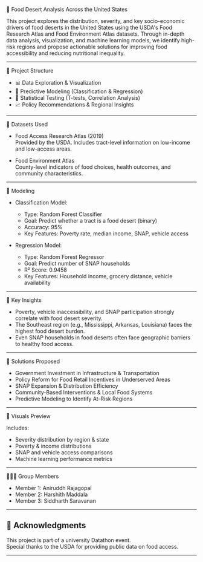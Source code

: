 🥦 Food Desert Analysis Across the United States

This project explores the distribution, severity, and key socio-economic drivers of food deserts in the United States using the USDA's Food Research Atlas and Food Environment Atlas datasets. Through in-depth data analysis, visualization, and machine learning models, we identify high-risk regions and propose actionable solutions for improving food accessibility and reducing nutritional inequality.

---

📁 Project Structure

- 📊 Data Exploration & Visualization
- 🧠 Predictive Modeling (Classification & Regression)
- 🧪 Statistical Testing (T-tests, Correlation Analysis)
- 📈 Policy Recommendations & Regional Insights

---

🧾 Datasets Used

- Food Access Research Atlas (2019)  
  Provided by the USDA. Includes tract-level information on low-income and low-access areas.

- Food Environment Atlas  
  County-level indicators of food choices, health outcomes, and community characteristics.

---

🧪 Modeling

- Classification Model:
  - Type: Random Forest Classifier
  - Goal: Predict whether a tract is a food desert (binary)
  - Accuracy: 95%
  - Key Features: Poverty rate, median income, SNAP, vehicle access

- Regression Model:
  - Type: Random Forest Regressor
  - Goal: Predict number of SNAP households
  - R² Score: 0.9458
  - Key Features: Household income, grocery distance, vehicle availability

---

📌 Key Insights

- Poverty, vehicle inaccessibility, and SNAP participation strongly correlate with food desert severity.
- The Southeast region (e.g., Mississippi, Arkansas, Louisiana) faces the highest food desert burden.
- Even SNAP households in food deserts often face geographic barriers to healthy food access.

---

🧩 Solutions Proposed

- Government Investment in Infrastructure & Transportation
- Policy Reform for Food Retail Incentives in Underserved Areas
- SNAP Expansion & Distribution Efficiency
- Community-Based Interventions & Local Food Systems
- Predictive Modeling to Identify At-Risk Regions

---

📸 Visuals Preview

Includes:
- Severity distribution by region & state  
- Poverty & income distributions  
- SNAP and vehicle access comparisons  
- Machine learning performance metrics  

---

🧑‍🤝‍🧑 Group Members

- Member 1: Aniruddh Rajagopal
- Member 2: Harshith Maddala
- Member 3: Siddharth Saravanan


---

## 📣 Acknowledgments

This project is part of a university Datathon event.  
Special thanks to the USDA for providing public data on food access.

---

